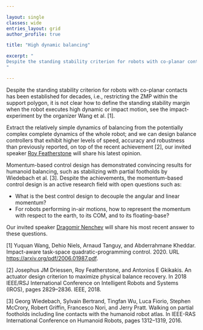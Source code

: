 ```yaml
---

layout: single 
classes: wide
entries_layout: grid
author_profile: true 

title: "High dynamic balancing"

excerpt: "
Despite the standing stability criterion for robots with co-planar contacts has been established for decades, i.e., restricting the ZMP within the support polygon, it is not clear how to define the standing stability margin when the robot executes high dynamic or impact motion, see the impact-experiment by the organizer Wang et al. [1].
"

---
```


Despite the standing stability criterion for robots with co-planar contacts has been established for decades, i.e., restricting the ZMP within the support polygon, it is not clear how to define the standing stability margin when the robot executes high dynamic or impact motion, see the impact-experiment by the organizer Wang et al. [1].

Extract the relatively simple dynamics of balancing from the potentially complex complete dynamics of the whole robot; and we can design balance controllers that exhibit higher levels of speed, accuracy and robustness than previously reported, on top of the recent achievement [2], our invited speaker [Roy Featherstone](/speakers/featherstone/) will share his latest opinion.

Momentum-based control design has demonstrated convincing results for humanoid balancing, such as stabilizing with partial footholds by Wiedebach et al. [3]. Despite the achievements, the momentum-based control design is an active research field with open questions such as:

  * What is the best control design to decouple the angular and linear momentum?
  * For robots performing in-air motions, how to represent the momentum with respect to the earth, to its COM, and to its floating-base?

Our invited speaker [Dragomir Nenchev](/speakers/nenchev/) will share his most recent answer to these questions.


[1] Yuquan Wang, Dehio Niels, Arnaud Tanguy, and Abderrahmane Kheddar. Impact-aware task-space quadratic-programming control. 2020. URL https://arxiv.org/pdf/2006.01987.pdf.

[2] Josephus JM Driessen, Roy Featherstone, and Antonios E Gkikakis. An actuator design criterion to maximize physical balance recovery. In 2018 IEEE/RSJ International Conference on Intelligent Robots and Systems (IROS), pages 2829–2836. IEEE, 2018.


[3] Georg Wiedebach, Sylvain Bertrand, Tingfan Wu, Luca Fiorio, Stephen McCrory, Robert Griffin, Francesco Nori, and Jerry Pratt. Walking on partial footholds including line contacts with the humanoid robot atlas. In IEEE-RAS International Conference on Humanoid Robots, pages 1312–1319, 2016.
